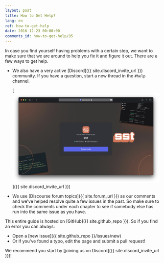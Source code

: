 ```yaml
---
layout: post
title: How to Get Help?
lang: en
ref: how-to-get-help
date: 2016-12-23 00:00:00
comments_id: how-to-get-help/95
---
```


In case you find yourself having problems with a certain step, we want to make sure that we are around to help you fix it and figure it out. There are a few ways to get help.

- We also have a very active [Discord]({{ site.discord_invite_url }}) community. If you have a question, start a new thread in the `#help` channel.

  [![SST Discourse Forums screenshot](/assets/how-to-get-help/sst-discord.png)]({{ site.discord_invite_url }})

- We use [Discourse forum topics]({{ site.forum_url }}) as our comments and we've helped resolve quite a few issues in the past. So make sure to check the comments under each chapter to see if somebody else has run into the same issue as you have.

This entire guide is hosted on [GitHub]({{ site.github_repo }}). So if you find an error you can always:

- Open a [new issue]({{ site.github_repo }}/issues/new)
- Or if you've found a typo, edit the page and submit a pull request!

We recommend you start by [joining us on Discord]({{ site.discord_invite_url }})!
